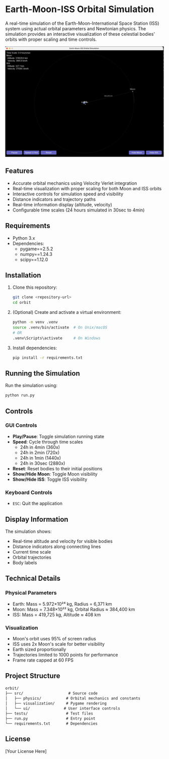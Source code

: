 # Earth-Moon-ISS Orbital Simulation

A real-time simulation of the Earth-Moon-International Space Station (ISS) system using actual orbital parameters and Newtonian physics. The simulation provides an interactive visualization of these celestial bodies' orbits with proper scaling and time controls.

![Orbital Simulation Screenshot](orbital_app.png)

## Features

- Accurate orbital mechanics using Velocity Verlet integration
- Real-time visualization with proper scaling for both Moon and ISS orbits
- Interactive controls for simulation speed and visibility
- Distance indicators and trajectory paths
- Real-time information display (altitude, velocity)
- Configurable time scales (24 hours simulated in 30sec to 4min)

## Requirements

- Python 3.x
- Dependencies:
  - pygame==2.5.2
  - numpy==1.24.3
  - scipy==1.12.0

## Installation

1. Clone this repository:
   ```bash
   git clone <repository-url>
   cd orbit
   ```

2. (Optional) Create and activate a virtual environment:
   ```bash
   python -m venv .venv
   source .venv/bin/activate  # On Unix/macOS
   # OR
   .venv\Scripts\activate     # On Windows
   ```

3. Install dependencies:
   ```bash
   pip install -r requirements.txt
   ```

## Running the Simulation

Run the simulation using:
```bash
python run.py
```

## Controls

### GUI Controls
- **Play/Pause**: Toggle simulation running state
- **Speed**: Cycle through time scales
  - 24h in 4min (360x)
  - 24h in 2min (720x)
  - 24h in 1min (1440x)
  - 24h in 30sec (2880x)
- **Reset**: Reset bodies to their initial positions
- **Show/Hide Moon**: Toggle Moon visibility
- **Show/Hide ISS**: Toggle ISS visibility

### Keyboard Controls
- `ESC`: Quit the application

## Display Information

The simulation shows:
- Real-time altitude and velocity for visible bodies
- Distance indicators along connecting lines
- Current time scale
- Orbital trajectories
- Body labels

## Technical Details

### Physical Parameters
- Earth: Mass = 5.972×10²⁴ kg, Radius = 6,371 km
- Moon: Mass = 7.348×10²² kg, Orbital Radius ≈ 384,400 km
- ISS: Mass = 419,725 kg, Altitude ≈ 408 km

### Visualization
- Moon's orbit uses 95% of screen radius
- ISS uses 2x Moon's scale for better visibility
- Earth sized proportionally
- Trajectories limited to 1000 points for performance
- Frame rate capped at 60 FPS

## Project Structure

```
orbit/
├── src/                    # Source code
│   ├── physics/           # Orbital mechanics and constants
│   ├── visualization/     # Pygame rendering
│   └── ui/               # User interface controls
├── tests/                 # Test files
├── run.py                 # Entry point
└── requirements.txt       # Dependencies
```

## License

[Your License Here] 